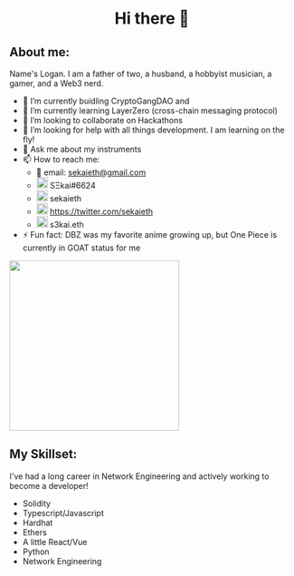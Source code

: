 <h1 align="center"> Hi there 👋</h1>

## About me:
Name's Logan.  I am a father of two, a husband, a hobbyist musician, a gamer, and a Web3 nerd.
<br>
- 🔭 I’m currently buidling CryptoGangDAO and
- 🌱 I’m currently learning LayerZero (cross-chain messaging protocol)
- 👯 I’m looking to collaborate on Hackathons
- 🤔 I’m looking for help with all things development.  I am learning on the fly!
- 💬 Ask me about my instruments
- 📫 How to reach me:
  - 📨 email: sekaieth@gmail.com
  - <img src="https://discord.com/assets/3437c10597c1526c3dbd98c737c2bcae.svg" width=20px> SΞkai#6624
  - <img src="https://img.icons8.com/color/344/telegram-app--v1.png" width=20px> sekaieth
  - <img src="https://img.icons8.com/color/344/twitter--v1.png" width=20px> https://twitter.com/sekaieth
  - <img src="https://avatars.githubusercontent.com/u/34167658?s=200&v=4" width=20px> s3kai.eth
- ⚡ Fun fact: DBZ was my favorite anime growing up, but One Piece is currently in GOAT status for me
<img src="https://c.tenor.com/-cdAD8LRCV4AAAAS/luffy-gum-gum-red-roc.gif" width="300">


## My Skillset:
I've had a long career in Network Engineering and actively working to become a developer!
<br>
- Solidity
- Typescript/Javascript
- Hardhat
- Ethers
- A little React/Vue
- Python
- Network Engineering
